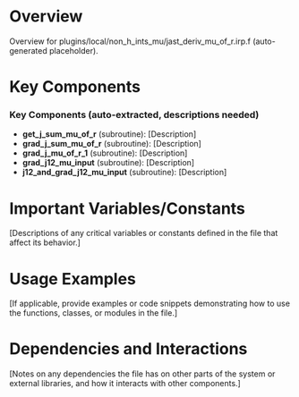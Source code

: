 # Overview

Overview for plugins/local/non_h_ints_mu/jast_deriv_mu_of_r.irp.f (auto-generated placeholder).

# Key Components

### Key Components (auto-extracted, descriptions needed)
- **get_j_sum_mu_of_r** (subroutine): [Description]
- **grad_j_sum_mu_of_r** (subroutine): [Description]
- **grad_j_mu_of_r_1** (subroutine): [Description]
- **grad_j12_mu_input** (subroutine): [Description]
- **j12_and_grad_j12_mu_input** (subroutine): [Description]

# Important Variables/Constants

[Descriptions of any critical variables or constants defined in the file that affect its behavior.]

# Usage Examples

[If applicable, provide examples or code snippets demonstrating how to use the functions, classes, or modules in the file.]

# Dependencies and Interactions

[Notes on any dependencies the file has on other parts of the system or external libraries, and how it interacts with other components.]
